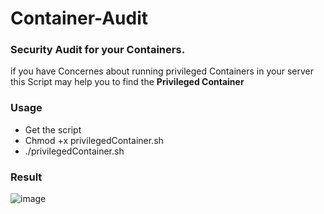# Container-Audit
### Security Audit for your Containers.
if you have Concernes about running privileged Containers in your server this Script may help you to find the **Privileged Container**

### Usage 
- Get the script
- Chmod +x privilegedContainer.sh
- ./privilegedContainer.sh

### Result
![image](https://user-images.githubusercontent.com/99005260/171103213-128b7814-12db-4cfb-ad7a-24358823dace.png)
